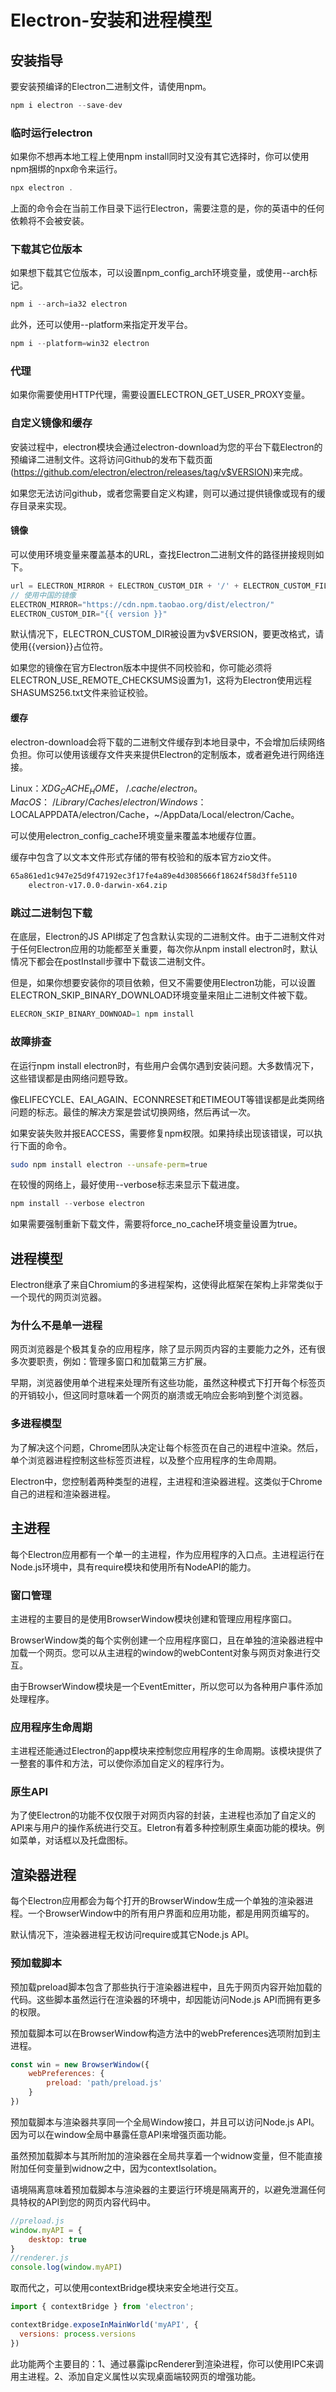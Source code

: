 # Electron-安装和进程模型

## 安装指导

要安装预编译的Electron二进制文件，请使用npm。

```js
npm i electron --save-dev
```

### 临时运行electron

如果你不想再本地工程上使用npm install同时又没有其它选择时，你可以使用npm捆绑的npx命令来运行。

```js
npx electron .
```

上面的命令会在当前工作目录下运行Electron，需要注意的是，你的英语中的任何依赖将不会被安装。

### 下载其它位版本

如果想下载其它位版本，可以设置npm_config_arch环境变量，或使用--arch标记。

```js
npm i --arch=ia32 electron
```

此外，还可以使用--platform来指定开发平台。

```js
npm i --platform=win32 electron
```

### 代理

如果你需要使用HTTP代理，需要设置ELECTRON_GET_USER_PROXY变量。

### 自定义镜像和缓存

安装过程中，electron模块会通过electron-download为您的平台下载Electron的预编译二进制文件。这将访问Github的发布下载页面(https://github.com/electron/electron/releases/tag/v$VERSION)来完成。

如果您无法访问github，或者您需要自定义构建，则可以通过提供镜像或现有的缓存目录来实现。

#### 镜像

可以使用环境变量来覆盖基本的URL，查找Electron二进制文件的路径拼接规则如下。

```js
url = ELECTRON_MIRROR + ELECTRON_CUSTOM_DIR + '/' + ELECTRON_CUSTOM_FILENAME
// 使用中国的镜像
ELECTRON_MIRROR="https://cdn.npm.taobao.org/dist/electron/"
ELECTRON_CUSTOM_DIR="{{ version }}"
```

默认情况下，ELECTRON_CUSTOM_DIR被设置为v$VERSION，要更改格式，请使用{{version}}占位符。

如果您的镜像在官方Electron版本中提供不同校验和，你可能必须将ELECTRON_USE_REMOTE_CHECKSUMS设置为1，这将为Electron使用远程SHASUMS256.txt文件来验证校验。

#### 缓存

electron-download会将下载的二进制文件缓存到本地目录中，不会增加后续网络负担。你可以使用该缓存文件夹来提供Electron的定制版本，或者避免进行网络连接。

Linux：$XDG_CACHE_HOME，~/.cache/electron。
MacOS：~/Library/Caches/electron/
Windows：$LOCALAPPDATA/electron/Cache，~/AppData/Local/electron/Cache。

可以使用electron_config_cache环境变量来覆盖本地缓存位置。

缓存中包含了以文本文件形式存储的带有校验和的版本官方zio文件。

```bash
65a861ed1c947e25d9f47192ec3f17fe4a89e4d3085666f18624f58d3ffe5110
    electron-v17.0.0-darwin-x64.zip
```

### 跳过二进制包下载

在底层，Electron的JS API绑定了包含默认实现的二进制文件。由于二进制文件对于任何Electron应用的功能都至关重要，每次你从npm install electron时，默认情况下都会在postInstall步骤中下载该二进制文件。

但是，如果你想要安装你的项目依赖，但又不需要使用Electron功能，可以设置ELECTRON_SKIP_BINARY_DOWNLOAD环境变量来阻止二进制文件被下载。

```js
ELECRON_SKIP_BINARY_DOWNOAD=1 npm install
```

### 故障排查

在运行npm install electron时，有些用户会偶尔遇到安装问题。大多数情况下，这些错误都是由网络问题导致。

像ELIFECYCLE、EAI_AGAIN、ECONNRESET和ETIMEOUT等错误都是此类网络问题的标志。最佳的解决方案是尝试切换网络，然后再试一次。

如果安装失败并报EACCESS，需要修复npm权限。如果持续出现该错误，可以执行下面的命令。

```bash
sudo npm install electron --unsafe-perm=true
```

在较慢的网络上，最好使用--verbose标志来显示下载进度。

```js
npm install --verbose electron
```

如果需要强制重新下载文件，需要将force_no_cache环境变量设置为true。

## 进程模型

Electron继承了来自Chromium的多进程架构，这使得此框架在架构上非常类似于一个现代的网页浏览器。

### 为什么不是单一进程

网页浏览器是个极其复杂的应用程序，除了显示网页内容的主要能力之外，还有很多次要职责，例如：管理多窗口和加载第三方扩展。

早期，浏览器使用单个进程来处理所有这些功能，虽然这种模式下打开每个标签页的开销较小，但这同时意味着一个网页的崩溃或无响应会影响到整个浏览器。

### 多进程模型

为了解决这个问题，Chrome团队决定让每个标签页在自己的进程中渲染。然后，单个浏览器进程控制这些标签页进程，以及整个应用程序的生命周期。

Electron中，您控制着两种类型的进程，主进程和渲染器进程。这类似于Chrome自己的进程和渲染器进程。

## 主进程

每个Electron应用都有一个单一的主进程，作为应用程序的入口点。主进程运行在Node.js环境中，具有require模块和使用所有NodeAPI的能力。

### 窗口管理

主进程的主要目的是使用BrowserWindow模块创建和管理应用程序窗口。

BrowserWindow类的每个实例创建一个应用程序窗口，且在单独的渲染器进程中加载一个网页。您可以从主进程的window的webContent对象与网页对象进行交互。

由于BrowserWindow模块是一个EventEmitter，所以您可以为各种用户事件添加处理程序。

### 应用程序生命周期

主进程还能通过Electron的app模块来控制您应用程序的生命周期。该模块提供了一整套的事件和方法，可以使你添加自定义的程序行为。

### 原生API

为了使Electron的功能不仅仅限于对网页内容的封装，主进程也添加了自定义的API来与用户的操作系统进行交互。Eletron有着多种控制原生桌面功能的模块。例如菜单，对话框以及托盘图标。

## 渲染器进程

每个Electron应用都会为每个打开的BrowserWindow生成一个单独的渲染器进程。一个BrowserWindow中的所有用户界面和应用功能，都是用网页编写的。

默认情况下，渲染器进程无权访问require或其它Node.js API。

### 预加载脚本

预加载preload脚本包含了那些执行于渲染器进程中，且先于网页内容开始加载的代码。这些脚本虽然运行在渲染器的环境中，却因能访问Node.js API而拥有更多的权限。

预加载脚本可以在BrowserWindow构造方法中的webPreferences选项附加到主进程。

```js
const win = new BrowserWindow({
    webPreferences: {
        preload: 'path/preload.js'
    }
})
```

预加载脚本与渲染器共享同一个全局Window接口，并且可以访问Node.js API。因为可以在window全局中暴露任意API来增强页面功能。

虽然预加载脚本与其所附加的渲染器在全局共享着一个widnow变量，但不能直接附加任何变量到widnow之中，因为contextIsolation。

语境隔离意味着预加载脚本与渲染器的主要运行环境是隔离开的，以避免泄漏任何具特权的API到您的网页内容代码中。

```js
//preload.js
window.myAPI = {
    desktop: true
}
//renderer.js
console.log(window.myAPI)
```

取而代之，可以使用contextBridge模块来安全地进行交互。

```js
import { contextBridge } from 'electron';

contextBridge.exposeInMainWorld('myAPI', {
  versions: process.versions
})
```

此功能两个主要目的：1、通过暴露ipcRenderer到渲染进程，你可以使用IPC来调用主进程。2、添加自定义属性以实现桌面端较网页的增强功能。
